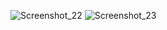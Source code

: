 ![Screenshot_22](https://user-images.githubusercontent.com/94929434/173504212-a759a9c7-ec31-4735-be00-b6b269c0cc4f.png)
![Screenshot_23](https://user-images.githubusercontent.com/94929434/173504222-5894318c-0fc9-476e-9f6a-09dc322f4644.png)

